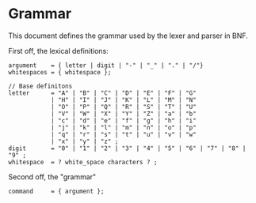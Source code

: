 # Grammar

This document defines the grammar used by the lexer and parser in BNF.

First off, the lexical definitions:
```ebnf
argument    = { letter | digit | "-" | "_" | "." | "/"}
whitespaces = { whitespace };

// Base definitons
letter      = "A" | "B" | "C" | "D" | "E" | "F" | "G"
            | "H" | "I" | "J" | "K" | "L" | "M" | "N"
            | "O" | "P" | "Q" | "R" | "S" | "T" | "U"
            | "V" | "W" | "X" | "Y" | "Z" | "a" | "b"
            | "c" | "d" | "e" | "f" | "g" | "h" | "i"
            | "j" | "k" | "l" | "m" | "n" | "o" | "p"
            | "q" | "r" | "s" | "t" | "u" | "v" | "w"
            | "x" | "y" | "z" ;
digit       = "0" | "1" | "2" | "3" | "4" | "5" | "6" | "7" | "8" | "9" ;
whitespace  = ? white_space characters ? ;
```

Second off, the "grammar"
```enf
command     = { argument };
```
